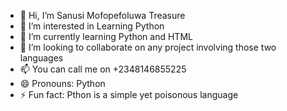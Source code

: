 - 👋 Hi, I’m Sanusi Mofopefoluwa Treasure
- 👀 I’m interested in Learning Python
- 🌱 I’m currently learning Python and HTML 
- 💞️ I’m looking to collaborate on any project involving those two languages 
- 📫 You can call me on +2348146855225
- 😄 Pronouns: Python
- ⚡ Fun fact: Pthon is a simple yet poisonous language

<!---
mofopefoluwa0012/mofopefoluwa0012 is a ✨ special ✨ repository because its `README.md` (this file) appears on your GitHub profile.
You can click the Preview link to take a look at your changes.
--->
